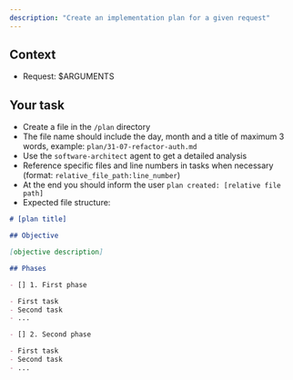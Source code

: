 ```yaml
---
description: "Create an implementation plan for a given request"
---
```


## Context

- Request: $ARGUMENTS

## Your task

- Create a file in the `/plan` directory
- The file name should include the day, month and a title of maximum 3 words, example: `plan/31-07-refactor-auth.md`
- Use the `software-architect` agent to get a detailed analysis
- Reference specific files and line numbers in tasks when necessary (format: `relative_file_path:line_number`)
- At the end you should inform the user `plan created: [relative file path]`
- Expected file structure:

```markdown
# [plan title]

## Objective

[objective description]

## Phases

- [] 1. First phase

- First task
- Second task
- ...

- [] 2. Second phase

- First task
- Second task
- ...
```
